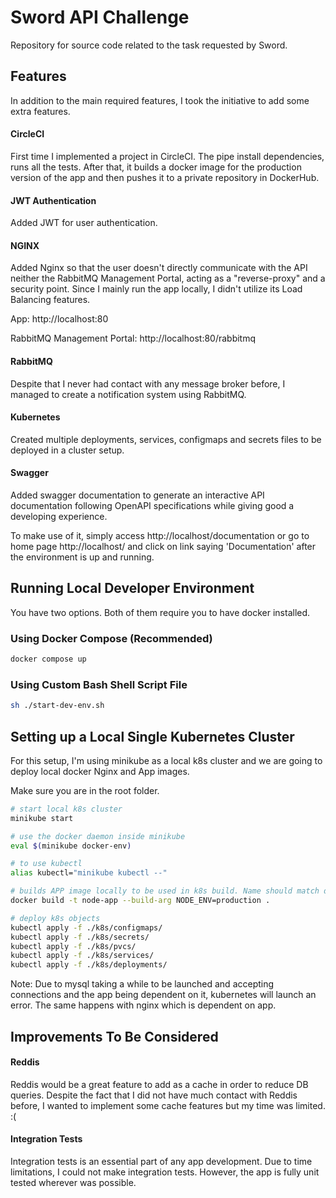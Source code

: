 # Sword API Challenge

Repository for source code related to the task requested by Sword.

## Features

In addition to the main required features, I took the initiative to add some extra features.

#### CircleCI

First time I implemented a project in CircleCI. The pipe install dependencies, runs all the tests. After that, it builds a docker image for the production version of the app and then pushes it to a private repository in DockerHub.

#### JWT Authentication

Added JWT for user authentication.

#### NGINX

Added Nginx so that the user doesn't directly communicate with the API neither the RabbitMQ Management Portal, acting as a "reverse-proxy" and a security point. Since I mainly run the app locally, I didn't utilize its Load Balancing features.

App: http://localhost:80

RabbitMQ Management Portal: http://localhost:80/rabbitmq

#### RabbitMQ

Despite that I never had contact with any message broker before, I managed to create a notification system using RabbitMQ.

#### Kubernetes

Created multiple deployments, services, configmaps and secrets files to be deployed in a cluster setup.

#### Swagger

Added swagger documentation to generate an interactive API documentation following OpenAPI specifications while giving good a developing experience.

To make use of it, simply access http://localhost/documentation or go to home page http://localhost/ and click on link saying 'Documentation' after the environment is up and running.

## Running Local Developer Environment

You have two options. Both of them require you to have docker installed.

### Using Docker Compose (Recommended)

```bash
docker compose up
```

### Using Custom Bash Shell Script File

```bash
sh ./start-dev-env.sh
```

## Setting up a Local Single Kubernetes Cluster

For this setup, I'm using minikube as a local k8s cluster and we are going to deploy local docker Nginx and App images.

Make sure you are in the root folder.

```bash
# start local k8s cluster
minikube start

# use the docker daemon inside minikube
eval $(minikube docker-env)

# to use kubectl
alias kubectl="minikube kubectl --"

# builds APP image locally to be used in k8s build. Name should match deployment image name.
docker build -t node-app --build-arg NODE_ENV=production .

# deploy k8s objects
kubectl apply -f ./k8s/configmaps/
kubectl apply -f ./k8s/secrets/
kubectl apply -f ./k8s/pvcs/
kubectl apply -f ./k8s/services/
kubectl apply -f ./k8s/deployments/
```

Note: Due to mysql taking a while to be launched and accepting connections and the app being dependent on it, kubernetes will launch an error. The same happens with nginx which is dependent on app.

## Improvements To Be Considered

#### Reddis

Reddis would be a great feature to add as a cache in order to reduce DB queries. Despite the fact that I did not have much contact with Reddis before, I wanted to implement some cache features but my time was limited. :(

#### Integration Tests

Integration tests is an essential part of any app development. Due to time limitations, I could not make integration tests. However, the app is fully unit tested wherever was possible.
